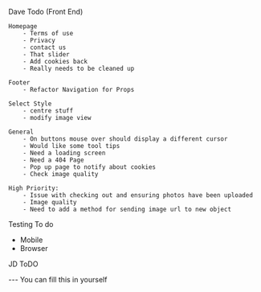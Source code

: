 
Dave Todo (Front End)

    Homepage
        - Terms of use
        - Privacy
        - contact us
        - That slider
        - Add cookies back
        - Really needs to be cleaned up
        
    Footer
        - Refactor Navigation for Props

    Select Style
        - centre stuff
        - modify image view

    General
        - On buttons mouse over should display a different cursor
        - Would like some tool tips
        - Need a loading screen
        - Need a 404 Page
        - Pop up page to notify about cookies
        - Check image quality

    High Priority:
        - Issue with checking out and ensuring photos have been uploaded
        - Image quality
        - Need to add a method for sending image url to new object
        




Testing To do
- Mobile 
- Browser

JD ToDO

--- You can fill this in yourself
